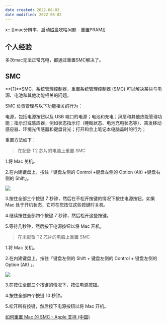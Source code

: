 ```yaml
---
date created: 2022-08-02
date modified: 2022-08-02
---
```

x::  [[mac分辨率、启动磁盘吃啥问题 - 重置PRAM]]
## 个人经验

多次mac无法正常充电，都通过重置SMC解决了。


## SMC

**[1]**SMC，系统管理控制器，重置系统管理控制器 (SMC) 可以解决某些与电源、电池和其他功能相关的问题。

SMC 负责管理与以下功能相关的行为：

电源，包括电源按钮以及 USB 端口的电源；电池和充电；风扇和其他热能管理功能；指示灯或感应器，例如状态指示灯（睡眠状态、电池充电状态等）、突发移动感应器、环境光传感器和键盘背光；打开和合上笔记本电脑盖时的行为；

重置方法如下：

> 在配备 T2 芯片的电脑上重置 SMC

1.将 Mac 关机。

2.在内建键盘上，按住「键盘左侧的 Control +键盘左侧的 Option (Alt) +键盘右侧的 Shift」。

![](https://pic2.zhimg.com/v2-460ecf2cf8dddaa3d4109fbfd34309b9_r.jpg)

3.按住全部三个按键 7 秒钟，然后在不松开按键的情况下按住电源按钮。如果 Mac 处于开机状态，它将在您按住这些按键时关机。

4.继续按住全部四个按键 7 秒钟，然后松开这些按键。

5.等待几秒钟，然后按下电源按钮以将 Mac 开机。

> 在未配备 T2 芯片的电脑上重置 SMC

1.将 Mac 关机。

2.在内建键盘上，按住「键盘左侧的 Shift + 键盘左侧的 Control + 键盘左侧的 Option (Alt) 」。

![](https://pic3.zhimg.com/v2-6ceddbf3edd64007e08cc2b92f6a8806_r.jpg)

3.在按住全部三个按键的情况下，按住电源按钮。

4.按住全部四个按键 10 秒钟。

5.松开所有按键，然后按下电源按钮以将 Mac 开机。


[如何重置 Mac 的 SMC - Apple 支持 (中国)](https://support.apple.com/zh-cn/HT201295)
